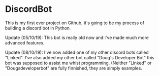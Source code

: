 # DiscordBot
This is my first ever project on Github, it's going to be my process of building a discord bot in Python.




Update (05/10/19): This bot is really old now and I've made much more advanced features.

Update (08/10/19): I've now added one of my other discord bots called "Linked". I've also added my other bot called "Doug's Developer Bot" this bot was supposed to assist me whist programming. (Neither "Linked" or "Dougsdeveloperbot" are fully finnished, they are simply examples.
